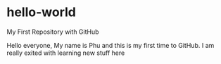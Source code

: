 # hello-world
My First Repository with GitHub

Hello everyone, 
My name is Phu and this is my first time to GitHub. 
I am really exited with learning new stuff here
